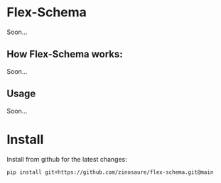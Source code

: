 # Flex-Schema
Soon...

## How Flex-Schema works:
Soon...

## Usage
Soon...

# Install

Install from github for the latest changes:

```
pip install git+https://github.com/zinosaure/flex-schema.git@main
```
